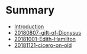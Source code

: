 # Summary

* [Introduction](README.md)
* [20180807-gift-of-Dionysus](20180807-gift-of-dionysus.md)
* [20181001-Edith-Hamilton](20181001-edith-hamilton.md)
* [20181121-cicero-on-old](20181121-cicero-on-old.md)

